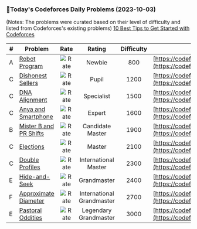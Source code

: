 ### 🌟Today's Codeforces Daily Problems (2023-10-03)
(Notes: The problems were curated based on their level of difficulty and listed from Codeforces's existing problems)
[10 Best Tips to Get Started with Codeforces](https://github.com/ika9810/Codeforces-Daily-Problems/blob/main/10%20Best%20Tips%20to%20Get%20Started%20with%20Codeforces.md)

| # | Problem | Rate| Rating | Difficulty | Contest |
|---| ----- | :--------: | :----------: | :----------: | ---------- |
|A|[Robot Program](https://codeforces.com/contest/1452/problem/A)|![Rate](https://img.shields.io/badge/Newbie-800-lightgrey)|Newbie|800|[https://codeforces.com/contest/1452](https://codeforces.com/contest/1452)|
|C|[Dishonest Sellers](https://codeforces.com/contest/779/problem/C)|![Rate](https://img.shields.io/badge/Pupil-1200-brightgreen)|Pupil|1200|[https://codeforces.com/contest/779](https://codeforces.com/contest/779)|
|C|[DNA Alignment](https://codeforces.com/contest/520/problem/C)|![Rate](https://img.shields.io/badge/Specialist-1500-9cf)|Specialist|1500|[https://codeforces.com/contest/520](https://codeforces.com/contest/520)|
|C|[Anya and Smartphone](https://codeforces.com/contest/518/problem/C)|![Rate](https://img.shields.io/badge/Expert-1600-blue)|Expert|1600|[https://codeforces.com/contest/518](https://codeforces.com/contest/518)|
|B|[Mister B and PR Shifts](https://codeforces.com/contest/819/problem/B)|![Rate](https://img.shields.io/badge/Candidate%20Master-1900-blueviolet)|Candidate Master|1900|[https://codeforces.com/contest/819](https://codeforces.com/contest/819)|
|C|[Elections](https://codeforces.com/contest/457/problem/C)|![Rate](https://img.shields.io/badge/Master-2100-orange)|Master|2100|[https://codeforces.com/contest/457](https://codeforces.com/contest/457)|
|C|[Double Profiles](https://codeforces.com/contest/154/problem/C)|![Rate](https://img.shields.io/badge/International%20Master-2300-orange)|International Master|2300|[https://codeforces.com/contest/154](https://codeforces.com/contest/154)|
|E|[Hide-and-Seek](https://codeforces.com/contest/32/problem/E)|![Rate](https://img.shields.io/badge/Grandmaster-2400-red)|Grandmaster|2400|[https://codeforces.com/contest/32](https://codeforces.com/contest/32)|
|F|[Approximate Diameter](https://codeforces.com/contest/1804/problem/F)|![Rate](https://img.shields.io/badge/International%20Grandmaster-2700-red)|International Grandmaster|2700|[https://codeforces.com/contest/1804](https://codeforces.com/contest/1804)|
|E|[Pastoral Oddities](https://codeforces.com/contest/603/problem/E)|![Rate](https://img.shields.io/badge/Legendary%20Grandmaster-3000-red)|Legendary Grandmaster|3000|[https://codeforces.com/contest/603](https://codeforces.com/contest/603)|
